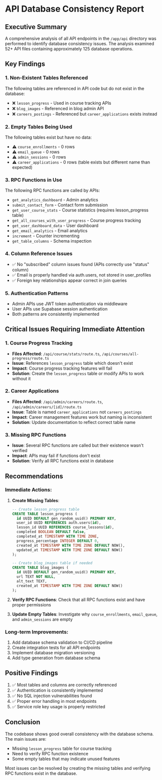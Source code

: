 # API Database Consistency Report

## Executive Summary

A comprehensive analysis of all API endpoints in the `/app/api` directory was performed to identify database consistency issues. The analysis examined 52+ API files containing approximately 125 database operations.

## Key Findings

### 1. **Non-Existent Tables Referenced**
The following tables are referenced in API code but do not exist in the database:
- ❌ `lesson_progress` - Used in course tracking APIs
- ❌ `blog_images` - Referenced in blog admin API
- ❌ `careers_postings` - Referenced but `career_applications` exists instead

### 2. **Empty Tables Being Used**
The following tables exist but have no data:
- ⚠️ `course_enrollments` - 0 rows
- ⚠️ `email_queue` - 0 rows  
- ⚠️ `admin_sessions` - 0 rows
- ⚠️ `career_applications` - 0 rows (table exists but different name than expected)

### 3. **RPC Functions in Use**
The following RPC functions are called by APIs:
- `get_analytics_dashboard` - Admin analytics
- `submit_contact_form` - Contact form submission
- `get_user_course_stats` - Course statistics (requires lesson_progress table)
- `get_all_courses_with_user_progress` - Course progress tracking
- `get_user_dashboard_data` - User dashboard
- `get_email_analytics` - Email analytics
- `increment` - Counter incrementing
- `get_table_columns` - Schema inspection

### 4. **Column Reference Issues**
- ✅ No "subscribed" column issues found (APIs correctly use "status" column)
- ✅ Email is properly handled via auth.users, not stored in user_profiles
- ✅ Foreign key relationships appear correct in join queries

### 5. **Authentication Patterns**
- Admin APIs use JWT token authentication via middleware
- User APIs use Supabase session authentication
- Both patterns are consistently implemented

## Critical Issues Requiring Immediate Attention

### 1. **Course Progress Tracking**
- **Files Affected**: `/api/course/stats/route.ts`, `/api/courses/all-progress/route.ts`
- **Issue**: References `lesson_progress` table which doesn't exist
- **Impact**: Course progress tracking features will fail
- **Solution**: Create the `lesson_progress` table or modify APIs to work without it

### 2. **Career Applications**
- **Files Affected**: `/api/admin/careers/route.ts`, `/api/admin/careers/[id]/route.ts`
- **Issue**: Table is named `career_applications` not `careers_postings`
- **Impact**: Career management features work but naming is inconsistent
- **Solution**: Update documentation to reflect correct table name

### 3. **Missing RPC Functions**
- **Issue**: Several RPC functions are called but their existence wasn't verified
- **Impact**: APIs may fail if functions don't exist
- **Solution**: Verify all RPC functions exist in database

## Recommendations

### Immediate Actions:
1. **Create Missing Tables**:
   ```sql
   -- Create lesson_progress table
   CREATE TABLE lesson_progress (
     id UUID DEFAULT gen_random_uuid() PRIMARY KEY,
     user_id UUID REFERENCES auth.users(id),
     lesson_id UUID REFERENCES course_lessons(id),
     completed BOOLEAN DEFAULT false,
     completed_at TIMESTAMP WITH TIME ZONE,
     progress_percentage INTEGER DEFAULT 0,
     created_at TIMESTAMP WITH TIME ZONE DEFAULT NOW(),
     updated_at TIMESTAMP WITH TIME ZONE DEFAULT NOW()
   );

   -- Create blog_images table if needed
   CREATE TABLE blog_images (
     id UUID DEFAULT gen_random_uuid() PRIMARY KEY,
     url TEXT NOT NULL,
     alt_text TEXT,
     created_at TIMESTAMP WITH TIME ZONE DEFAULT NOW()
   );
   ```

2. **Verify RPC Functions**: Check that all RPC functions exist and have proper permissions

3. **Update Empty Tables**: Investigate why `course_enrollments`, `email_queue`, and `admin_sessions` are empty

### Long-term Improvements:
1. Add database schema validation to CI/CD pipeline
2. Create integration tests for all API endpoints
3. Implement database migration versioning
4. Add type generation from database schema

## Positive Findings

1. ✅ Most tables and columns are correctly referenced
2. ✅ Authentication is consistently implemented
3. ✅ No SQL injection vulnerabilities found
4. ✅ Proper error handling in most endpoints
5. ✅ Service role key usage is properly restricted

## Conclusion

The codebase shows good overall consistency with the database schema. The main issues are:
- Missing `lesson_progress` table for course tracking
- Need to verify RPC function existence
- Some empty tables that may indicate unused features

Most issues can be resolved by creating the missing tables and verifying RPC functions exist in the database.